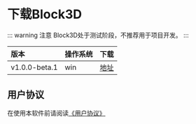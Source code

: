 # 下载Block3D

::: warning 注意
Block3D处于测试阶段，不推荐用于项目开发。
:::

|版本         |操作系统|下载                 |
|:------------|:-------|:--------------------|
|v1.0.0-beta.1|win     |[地址][v1.0.0-beta.1]|


[v1.0.0-beta.1]:https://github.com/zjbcool/block3d/releases/download/v1.0.0-beta.1/Block3D-Setup.exe

## 用户协议

在使用本软件前请阅读[《用户协议》](./license.md)